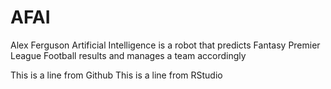 # AFAI
Alex Ferguson Artificial Intelligence is a robot that predicts Fantasy Premier League Football results and manages a team accordingly

This is a line from Github
This is a line from RStudio

